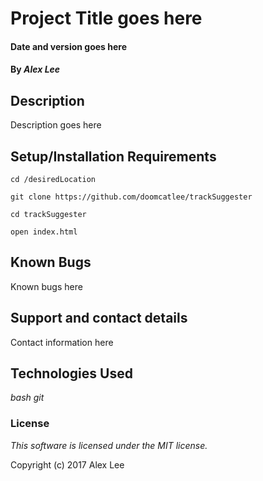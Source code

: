 
# Project Title goes here

#### Date and version goes here

#### By _Alex Lee_

## Description

Description goes here

## Setup/Installation Requirements
```
cd /desiredLocation
```
```
git clone https://github.com/doomcatlee/trackSuggester
```
```
cd trackSuggester
```
```
open index.html
```

## Known Bugs

Known bugs here

## Support and contact details

Contact information here

## Technologies Used

_bash_
_git_

### License

*This software is licensed under the MIT license.*

Copyright (c) 2017 Alex Lee
